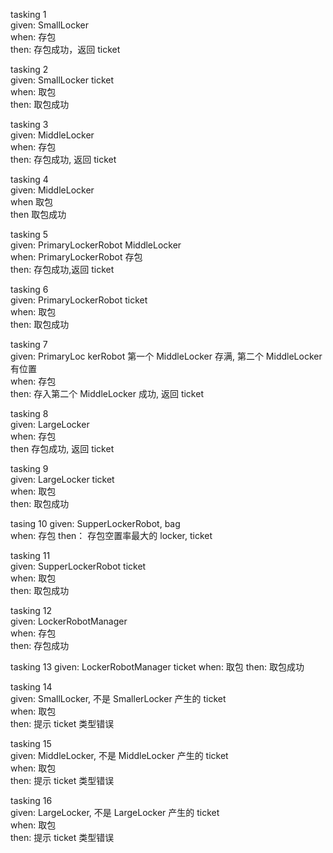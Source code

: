 
tasking 1  
given: SmallLocker  
when: 存包  
then: 存包成功，返回 ticket  

tasking 2   
given: SmallLocker ticket  
when: 取包  
then: 取包成功  

tasking 3  
given: MiddleLocker  
when: 存包  
then: 存包成功, 返回 ticket  

tasking 4  
given: MiddleLocker  
when 取包  
then 取包成功  

tasking 5  
given: PrimaryLockerRobot  MiddleLocker  
when: PrimaryLockerRobot 存包  
then: 存包成功,返回 ticket  

tasking 6  
given: PrimaryLockerRobot ticket  
when: 取包  
then: 取包成功  

tasking 7  
given: PrimaryLoc kerRobot 第一个 MiddleLocker 存满, 第二个 MiddleLocker 有位置  
when: 存包  
then: 存入第二个 MiddleLocker 成功, 返回 ticket  

tasking 8  
given: LargeLocker  
when: 存包  
then 存包成功, 返回 ticket  

tasking 9  
given: LargeLocker ticket  
when: 取包  
then: 取包成功  

tasing 10
given: SupperLockerRobot, bag  
when: 存包
then： 存包空置率最大的 locker, ticket

tasking 11  
given: SupperLockerRobot ticket  
when: 取包  
then: 取包成功  

tasking 12   
given: LockerRobotManager   
when: 存包   
then: 存包成功   

tasking 13
given: LockerRobotManager ticket
when: 取包
then: 取包成功

tasking 14   
given: SmallLocker, 不是 SmallerLocker 产生的 ticket   
when: 取包   
then: 提示 ticket 类型错误   

tasking 15    
given: MiddleLocker, 不是 MiddleLocker 产生的 ticket   
when: 取包   
then: 提示 ticket 类型错误   

tasking 16   
given: LargeLocker, 不是 LargeLocker 产生的 ticket     
when: 取包   
then: 提示 ticket 类型错误   








